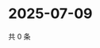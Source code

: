 # 2025-07-09

共 0 条

<!-- BEGIN ZHIHUQUESTIONS -->
<!-- 最后更新时间 Wed Jul 09 2025 04:13:14 GMT+0800 (China Standard Time) -->

<!-- END ZHIHUQUESTIONS -->
